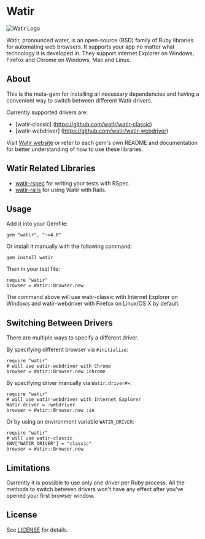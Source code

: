 # Watir
![Watir Logo](https://raw.github.com/watir/watir/master/watir.gif "Watir Logo")

Watir, pronounced water, is an open-source (BSD) family of Ruby libraries for automating web browsers.
It supports your app no matter what technology it is developed in.
They support Internet Explorer on Windows, Firefox and Chrome on Windows, Mac and Linux.


## About

This is the meta-gem for installing all necessary dependencies and having a convenient way to switch between different Watir drivers.    

Currently supported drivers are:
 - [watir-classic] (https://github.com/watir/watir-classic)
 - [watir-webdriver] (https://github.com/watir/watir-webdriver)

Visit [Watir website](http://watir.com) or refer to each gem's own README and documentation for better understanding of how to use these libraries.


## Watir Related Libraries

* [watir-rspec](https://github.com/watir/watir-rspec) for writing your tests with RSpec.
* [watir-rails](https://github.com/watir/watir-rails) for using Watir with Rails.


## Usage

Add it into your Gemfile:

    gem "watir", "~>4.0"

Or install it manually with the following command:
    
    gem install watir

Then in your test file:
    
    require "watir"
    browser = Watir::Browser.new

The command above will use watir-classic with Internet Explorer on Windows and
watir-webdriver with Firefox on Linux/OS X by default.


## Switching Between Drivers

There are multiple ways to specify a different driver.

By specifying different browser via ````#initialize````:
    
    require "watir"
    # will use watir-webdriver with Chrome
    browser = Watir::Browser.new :chrome

By specifying driver manually via ````Watir.driver#=````:
    
    require "watir"
    # will use watir-webdriver with Internet Explorer
    Watir.driver = :webdriver
    browser = Watir::Browser.new :ie

Or by using an environment variable ````WATIR_DRIVER````:
    
    require "watir"
    # will use watir-classic
    ENV["WATIR_DRIVER"] = "classic"
    browser = Watir::Browser.new


## Limitations

Currently it is possible to use only one driver per Ruby process. All the
methods to switch between drivers won't have any effect after you've opened
your first browser window.


## License

See [LICENSE](https://github.com/watir/watir/blob/master/LICENSE) for details.
